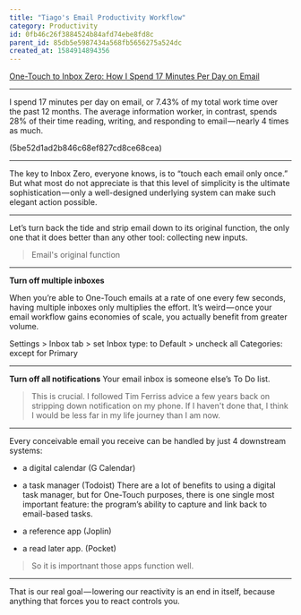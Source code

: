 ```yaml
---
title: "Tiago's Email Productivity Workflow"
category: Productivity
id: 0fb46c26f3884524b84afd74ebe8fd8c
parent_id: 85db5e5987434a568fb5656275a524dc
created_at: 1584914894356
---
```


[One-Touch to Inbox Zero: How I Spend 17 Minutes Per Day on Email](https://fortelabs.co/blog/one-touch-to-inbox-zero)

---

I spend 17 minutes per day on email, or 7.43% of my total work time over the past 12 months.
The average information worker, in contrast, spends 28% of their time reading, writing, and responding to email — nearly 4 times as much.

(5be52d1ad2b846c68ef827cd8ce68cea)

---

The key to Inbox Zero, everyone knows, is to “touch each email only once.”
But what most do not appreciate is that this level of simplicity is the ultimate sophistication — only a well-designed underlying system can make such elegant action possible.

---

Let’s turn back the tide and strip email down to its original function, the only one that it does better than any other tool: collecting new inputs.

> Email's original function

---

**Turn off multiple inboxes**

When you’re able to One-Touch emails at a rate of one every few seconds, having multiple inboxes only multiplies the effort. It’s weird — once your email workflow gains economies of scale, you actually benefit from greater volume.

Settings > Inbox tab > set Inbox type: to Default > uncheck all Categories: except for Primary

---

**Turn off all notifications**
Your email inbox is someone else’s To Do list.

> This is crucial. I followed Tim Ferriss advice a few years back on stripping down notification on my phone. If I haven't done that, I think I would be less far in my life journey than I am now.

---

Every conceivable email you receive can be handled by just 4 downstream systems: 
* a digital calendar (G Calendar)
* a task manager (Todoist)
		There are a lot of benefits to using a digital task manager, but for One-Touch purposes, there is one single most important feature: the program’s ability to capture and link back to email-based tasks.
		
* a reference app (Joplin)
* a read later app. (Pocket)

> So it is importnant those apps function well.

---

That is our real goal — lowering our reactivity is an end in itself, because anything that forces you to react controls you.

                